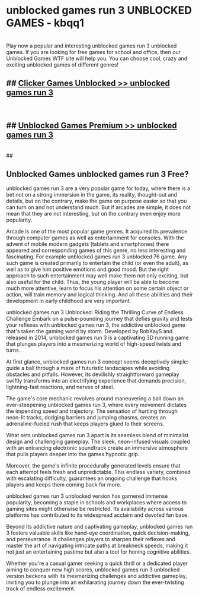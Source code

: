 # unblocked games run 3  UNBLOCKED GAMES - kbqq1 <br>
<br>
Play now a popular and interesting unblocked games run 3 unblocked games. If you are looking for free games for school and office, then our Unblocked Games WTF site will help you. You can choose cool, crazy and exciting unblocked games of different genres!


## ##  [Clicker Games Unblocked >> unblocked games run 3](http://freeplayer.one?title=unblocked_games_run_3&ref=UG)
  <br>

##  ## [Unblocked Games Premium >> unblocked games run 3](http://freeplayer.one?title=unblocked_games_run_3&ref=UG)
  <br>
  ##



## Unblocked Games unblocked games run 3 Free?

unblocked games run 3 are a very popular game for today, where there is a bet not on a strong immersion in the game, its reality, thought-out and details, but on the contrary, make the game on purpose easier so that you can turn on and not understand much. But if arcades are simple, it does not mean that they are not interesting, but on the contrary even enjoy more popularity.

Arcade is one of the most popular game genres. It acquired its prevalence through computer games as well as entertainment for consoles. With the advent of mobile modern gadgets (tablets and smartphones) there appeared and corresponding games of this genre, no less interesting and fascinating. For example unblocked games run 3 unblocked 76 game. Any such game is created primarily to entertain the child (or even the adult), as well as to give him positive emotions and good mood. But the right approach to such entertainment may well make them not only exciting, but also useful for the child. Thus, the young player will be able to become much more attentive, learn to focus his attention on some certain object or action, will train memory and logical thinking. And all these abilities and their development in early childhood are very important.

unblocked games run 3 Unblocked: Riding the Thrilling Curve of Endless Challenge
Embark on a pulse-pounding journey that defies gravity and tests your reflexes with unblocked games run 3, the addictive unblocked game that's taken the gaming world by storm. Developed by RobKayS and released in 2014, unblocked games run 3 is a captivating 3D running game that plunges players into a mesmerizing world of high-speed twists and turns.

At first glance, unblocked games run 3 concept seems deceptively simple: guide a ball through a maze of futuristic landscapes while avoiding obstacles and pitfalls. However, its devilishly straightforward gameplay swiftly transforms into an electrifying experience that demands precision, lightning-fast reactions, and nerves of steel.

The game's core mechanic revolves around maneuvering a ball down an ever-steepening unblocked games run 3, where every movement dictates the impending speed and trajectory. The sensation of hurtling through neon-lit tracks, dodging barriers and jumping chasms, creates an adrenaline-fueled rush that keeps players glued to their screens.

What sets unblocked games run 3 apart is its seamless blend of minimalist design and challenging gameplay. The sleek, neon-infused visuals coupled with an entrancing electronic soundtrack create an immersive atmosphere that pulls players deeper into the games hypnotic grip.

Moreover, the game's infinite procedurally generated levels ensure that each attempt feels fresh and unpredictable. This endless variety, combined with escalating difficulty, guarantees an ongoing challenge that hooks players and keeps them coming back for more.

unblocked games run 3 unblocked version has garnered immense popularity, becoming a staple in schools and workplaces where access to gaming sites might otherwise be restricted. Its availability across various platforms has contributed to its widespread acclaim and devoted fan base.

Beyond its addictive nature and captivating gameplay, unblocked games run 3 fosters valuable skills like hand-eye coordination, quick decision-making, and perseverance. It challenges players to sharpen their reflexes and master the art of navigating intricate paths at breakneck speeds, making it not just an entertaining pastime but also a tool for honing cognitive abilities.

Whether you're a casual gamer seeking a quick thrill or a dedicated player aiming to conquer new high scores, unblocked games run 3 unblocked version beckons with its mesmerizing challenges and addictive gameplay, inviting you to plunge into an exhilarating journey down the ever-twisting track of endless excitement.